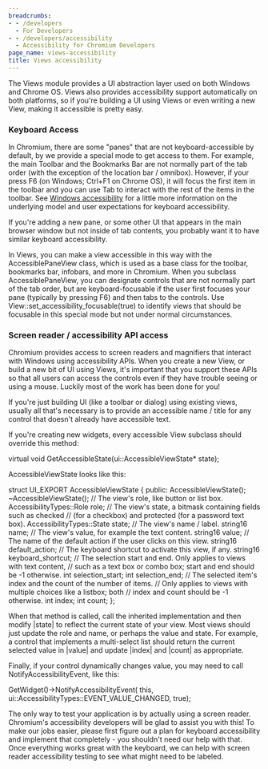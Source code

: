 ```yaml
---
breadcrumbs:
- - /developers
  - For Developers
- - /developers/accessibility
  - Accessibility for Chromium Developers
page_name: views-accessibility
title: Views accessibility
---
```


The Views module provides a UI abstraction layer used on both Windows and Chrome
OS. Views also provides accessibility support automatically on both platforms,
so if you're building a UI using Views or even writing a new View, making it
accessible is pretty easy.

### Keyboard Access

In Chromium, there are some "panes" that are not keyboard-accessible by default,
by we provide a special mode to get access to them. For example, the main
Toolbar and the Bookmarks Bar are not normally part of the tab order (with the
exception of the location bar / omnibox). However, if your press F6 (on Windows;
Ctrl+F1 on Chrome OS), it will focus the first item in the toolbar and you can
use Tab to interact with the rest of the items in the toolbar. See [Windows
accessibility](/developers/accessibility/windows-accessibility) for a little
more information on the underlying model and user expectations for keyboard
accessibility.

If you're adding a new pane, or some other UI that appears in the main browser
window but not inside of tab contents, you probably want it to have similar
keyboard accessibility.

In Views, you can make a view accessible in this way with the AccessiblePaneView
class, which is used as a base class for the toolbar, bookmarks bar, infobars,
and more in Chromium. When you subclass AccessiblePaneView, you can designate
controls that are not normally part of the tab order, but are keyboard-focusable
if the user first focuses your pane (typically by pressing F6) and then tabs to
the controls. Use View::set_accessibility_focusable(true) to identify views that
should be focusable in this special mode but not under normal circumstances.

### Screen reader / accessibility API access

Chromium provides access to screen readers and magnifiers that interact with
Windows using accessibility APIs. When you create a new View, or build a new bit
of UI using Views, it's important that you support these APIs so that all users
can access the controls even if they have trouble seeing or using a mouse.
Luckily most of the work has been done for you!

If you're just building UI (like a toolbar or dialog) using existing views,
usually all that's necessary is to provide an accessible name / title for any
control that doesn't already have accessible text.

If you're creating new widgets, every accessible View subclass should override
this method:

virtual void GetAccessibleState(ui::AccessibleViewState\* state);

AccessibleViewState looks like this:

struct UI_EXPORT AccessibleViewState { public: AccessibleViewState();
~AccessibleViewState(); // The view's role, like button or list box.
AccessibilityTypes::Role role; // The view's state, a bitmask containing fields
such as checked // (for a checkbox) and protected (for a password text box).
AccessibilityTypes::State state; // The view's name / label. string16 name; //
The view's value, for example the text content. string16 value; // The name of
the default action if the user clicks on this view. string16 default_action; //
The keyboard shortcut to activate this view, if any. string16 keyboard_shortcut;
// The selection start and end. Only applies to views with text content, // such
as a text box or combo box; start and end should be -1 otherwise. int
selection_start; int selection_end; // The selected item's index and the count
of the number of items. // Only applies to views with multiple choices like a
listbox; both // index and count should be -1 otherwise. int index; int count;
};

When that method is called, call the inherited implementation and then modify
|state| to reflect the current state of your view. Most views should just update
the role and name, or perhaps the value and state. For example, a control that
implements a multi-select list should return the current selected value in
|value| and update |index| and |count| as appropriate.

Finally, if your control dynamically changes value, you may need to call
NotifyAccessibilityEvent, like this:

GetWidget()-&gt;NotifyAccessibilityEvent( this,
ui::AccessibilityTypes::EVENT_VALUE_CHANGED, true);

The only way to test your application is by actually using a screen reader.
Chromium's accessibility developers will be glad to assist you with this! To
make our jobs easier, please first figure out a plan for keyboard accessibility
and implement that completely - you shouldn't need our help with that. Once
everything works great with the keyboard, we can help with screen reader
accessibility testing to see what might need to be labeled.